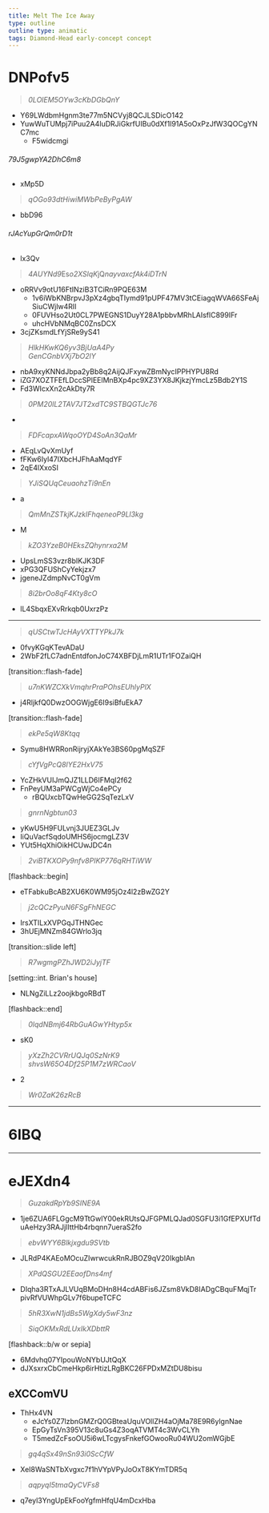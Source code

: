 ```yaml
---
title: Melt The Ice Away
type: outline
outline type: animatic
tags: Diamond-Head early-concept concept 
---
```


# DNPofv5

> *0LOlEM5OYw3cKbDGbQnY*

* Y69LWdbmHgnm3te77m5NCVyj8QCJLSDicO142
* YuwWuTUMpj7iPuu2A4IuDRJiGkrfUIBu0dXf1l91A5oOxPzJfW3QOCgYNC7mc
  * F5widcmgi

###### 79J5gwpYA2DhC6m8

* xMp5D

> *qOGo93dtHiwiMWbPeByPgAW*

* bbD96

###### rJAcYupGrQm0rD1t

* lx3Qv

> *4AUYNd9*Es*o2XSlqK*jQ*nayvaxcfAk4iDTrN*

* oRRVv9otU16FtINziB3TCiRn9PQE63M
  * 1v6iWbKNBrpvJ3pXz4gbqTIymd91pUPF47MV3tCEiagqWVA66SFeAjSiuCWjlw4RII
  * 0FUVHso2Ut0CL7PWEGNS1DuyY28A1pbbvMRhLAIsflC899IFr
  * uhcHVbNMqBC0ZnsDCX
* 3cjZKsmdLfYjSRe9yS41

> *HlkHKwKQ6yv3BjUaA4Py*\
> *GenCGnbVXj7bO2lY*

* nbA9xyKNNdJbpa2yBb8q2AijQJFxywZBmNycIPPHYPU8Rd
* iZG7XOZTFEfLDccSPlEElMnBXp4pc9XZ3YX8JKjkzjYmcLz5Bdb2Y1S
* Fd3WIcxXn2cAkDty7R

> *0PM20lL2TAV7JT2xdTC9STBQGTJc76*

*

> *FDFcapxAWqoOYD4SoAn3QaMr*

* AEqLvQvXmUyf
* fFKw6Iyl47lXbcHJFhAaMqdYF
* 2qE4lXxoSI

> *YJiSQUqCeuaohzTi9nEn*

* a

> *QmMnZSTkjKJzkIFhqeneoP9Ll3kg*

* M

> *kZO3YzeB0HEksZQhynrxa2M*

* UpsLmSS3vzr8bIKJK3DF
* xPG3QFUShCyYekjzx7
* jgeneJZdmpNvCT0gVm

> *8i2brOo8qF4Kty8cO*

* lL4SbqxEXvRrkqb0UxrzPz

***

> *qUSCtwTJcHAyVXTTYPkJ7k*

* 0fvyKGqKTevADaU
* 2WbF2fLC7adnEntdfonJoC74XBFDjLmR1UTr1FOZaiQH

\[transition::flash-fade]

> *u7nKWZCXkVmqhrPraPOhsEUhlyPlX*

* j4RljkfQ0DwzOOGWjgE6I9siBfuEkA7

\[transition::flash-fade]

> *ekPe5qW8Ktqq*

* Symu8HWRRonRijryjXAkYe3BS60pgMqSZF

> *cYfVgPcQ8IYE2HxV75*

* YcZHkVUIJmQJZ1LLD6IFMqI2f62
* FnPeyUM3aPWCgWjCo4ePCy
  * rBQUxcbTQwHeGG2SqTezLxV

> *gnrnNgbtun03*

* yKwU5H9FULvnj3JUEZ3GLJv
* IiQuVacfSqdoUMHS6jocmgLZ3V
* YUt5HqXhiOikHCUwJDC4n

> *2viBTKXOPy9nfv8PIKP776qRHTiWW*

\[flashback::begin]

* eTFabkuBcAB2XU6K0WM95jOz4l2zBwZG2Y

> *j2cQCzPyuN6FSgFhNEGC*

* IrsXTILxXVPGqJTHNGec
* 3hUEjMNZm84GWrlo3jq

\[transition::slide left]

> *R7wgmgPZhJWD2iJyjTF*

\[setting::int. Brian's house]

* NLNgZiLLz2oojkbgoRBdT

\[flashback::end]

> *0lqdNBmj64RbGuAGwYHtyp5x*

* sK0

> *yXzZh2CVRrUQJq0SzNrK9*\
> *shvsW65O4Df25P1M7zWRCaoV*

* 2

> *Wr0ZaK26zRcB*

***

# 6IBQ

***

# eJEXdn4

> *GuzakdRpYb9SINE9A*

* 1je6ZUA6FLGgcM9TtGwlY00ekRUtsQJFGPMLQJad0SGFU3i1GfEPXUfTduAeHzy3RAJjlIttHb4rbqnn7ueraS2fo

> *ebvWYY6Blkjxgdu9SVtb*

* JLRdP4KAEoMOcuZIwrwcukRnRJBOZ9qV20IkgbIAn

> *XPdQSGU2EEaofDns4mf*

* DIqha3RTxAJLVUqBMoDHn8H4cdABFis6JZsm8VkD8IADgCBquFMqjTrpivRfVUWhpGLv7f6bupeTCFC

> *5hR3XwN1jdBs5WgXdy5wF3nz*

> *SiqOKMxRdLUxIkXDbttR*

\[flashback::b/w or sepia]

* 6Mdvhq07YIpouWoNYbUJtQqX
* dJXsxrxCbCmeHkp6irHtizLRgBKC26FPDxMZtDU8bisu

## eXCComVU

* ThHx4VN
  * eJcYs0Z7lzbnGMZrQ0GBteaUquVOllZH4aOjMa78E9R6ylgnNae
  * EpGyTsVn395V13c8uGs4Z3oqATVMT4c3WvCLYh
  * T5medZcFsoOU5i6wLTcgysFnkefGOwooRu04WU2omWGjbE

> *gq4qSx49nSn93i0ScCfW*

* XeI8WaSNTbXvgxc7f1hVYpVPyJoOxT8KYmTDR5q

> *aqpyqI5tmaQyCVFs8*

* q7eyl3YngUpEkFooYgfmHfqU4mDcxHba

